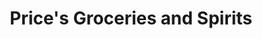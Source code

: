 ---
title: "Price's Groceries and Spirits"
url: /sparks-glencoe/prices-groceries-and-spirits/
shop: Spirituosen
---
